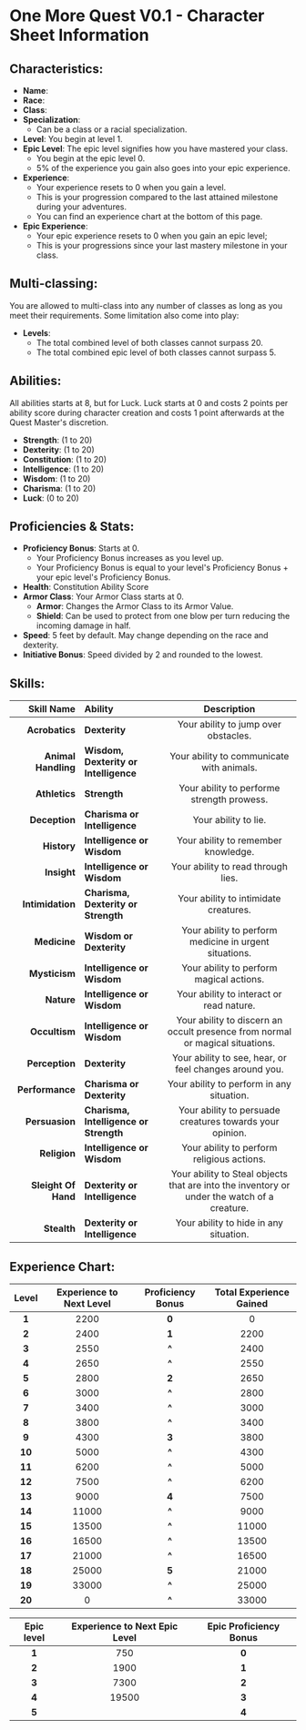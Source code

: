 # **One More Quest V0.1 - Character Sheet Information**

## **Characteristics:**
- **Name**:
- **Race**:
- **Class**:
- **Specialization**:
  - Can be a class or a racial specialization.
- **Level**: You begin at level 1.
- **Epic Level**: The epic level signifies how you have mastered your class.
  - You begin at the epic level 0.
  - 5% of the experience you gain also goes into your epic experience.
- **Experience**:
  - Your experience resets to 0 when you gain a level.
  - This is your progression compared to the last attained milestone during your adventures.
  - You can find an experience chart at the bottom of this page.
- **Epic Experience**:
  - Your epic experience resets to 0 when you gain an epic level;
  - This is your progressions since your last mastery milestone in your class.

## **Multi-classing:**
You are allowed to multi-class into any number of classes as long as you meet their requirements.
Some limitation also come into play:
- **Levels**:
  - The total combined level of both classes cannot surpass 20.
  - The total combined epic level of both classes cannot surpass 5.


## **Abilities:**
All abilities starts at 8, but for Luck.
Luck starts at 0 and costs 2 points per ability score during character creation and costs 1 point afterwards at the Quest Master's discretion.

- **Strength**: (1 to 20)
- **Dexterity**: (1 to 20)
- **Constitution**: (1 to 20)
- **Intelligence**: (1 to 20)
- **Wisdom**: (1 to 20)
- **Charisma**: (1 to 20)
- **Luck**: (0 to 20)


## **Proficiencies & Stats:**

- **Proficiency Bonus**: Starts at 0.
  - Your Proficiency Bonus increases as you level up.
  - Your Proficiency Bonus is equal to your level's Proficiency Bonus + your epic level's Proficiency Bonus.
- **Health**: Constitution Ability Score
- **Armor Class**: Your Armor Class starts at 0.
  - **Armor**: Changes the Armor Class to its Armor Value.
  - **Shield**: Can be used to protect from one blow per turn reducing the incoming damage in half.
- **Speed**: 5 feet by default. May change depending on the race and dexterity.
- **Initiative Bonus**: Speed divided by 2 and rounded to the lowest.

## **Skills:**

|      **Skill Name** | **Ability**                            |                                       **Description**                                       |
|--------------------:|:---------------------------------------|:-------------------------------------------------------------------------------------------:|
|      **Acrobatics** | **Dexterity**                          |                            Your ability to jump over obstacles.                             |
| **Animal Handling** | **Wisdom, Dexterity or Intelligence**  |                          Your ability to communicate with animals.                          |
|       **Athletics** | **Strength**                           |                         Your ability to performe strength prowess.                          |
|       **Deception** | **Charisma or Intelligence**           |                                    Your ability to lie.                                     |
|         **History** | **Intelligence or Wisdom**             |                             Your ability to remember knowledge.                             |
|         **Insight** | **Intelligence or Wisdom**             |                             Your ability to read through lies.                              |
|    **Intimidation** | **Charisma, Dexterity or Strength**    |                            Your ability to intimidate creatures.                            |
|        **Medicine** | **Wisdom or Dexterity**                |                   Your ability to perform medicine in urgent situations.                    |
|       **Mysticism** | **Intelligence or Wisdom**             |                          Your ability to perform magical actions.                           |
|          **Nature** | **Intelligence or Wisdom**             |                          Your ability to interact or read nature.                           |
|       **Occultism** | **Intelligence or Wisdom**             |        Your ability to discern an occult presence from normal or magical situations.        |
|      **Perception** | **Dexterity**                          |                   Your ability to see, hear, or feel changes around you.                    |
|     **Performance** | **Charisma or Dexterity**              |                          Your ability to perform in any situation.                          |
|      **Persuasion** | **Charisma, Intelligence or Strength** |                  Your ability to persuade creatures towards your opinion.                   |
|        **Religion** | **Intelligence or Wisdom**             |                         Your ability to perform religious actions.                          |
| **Sleight Of Hand** | **Dexterity or Intelligence**          | Your ability to Steal objects that are into the inventory or under the watch of a creature. |
|         **Stealth** | **Dexterity or Intelligence**          |                           Your ability to hide in any situation.                            |


## **Experience Chart:**

| Level  | Experience to Next Level | Proficiency Bonus | Total Experience Gained |
|:------:|:------------------------:|:-----------------:|:-----------------------:|
| **1**  |           2200           |       **0**       |            0            |
| **2**  |           2400           |       **1**       |          2200           |
| **3**  |           2550           |       **^**       |          2400           |
| **4**  |           2650           |       **^**       |          2550           |
| **5**  |           2800           |       **2**       |          2650           |
| **6**  |           3000           |       **^**       |          2800           |
| **7**  |           3400           |       **^**       |          3000           |
| **8**  |           3800           |       **^**       |          3400           |
| **9**  |           4300           |       **3**       |          3800           |
| **10** |           5000           |       **^**       |          4300           |
| **11** |           6200           |       **^**       |          5000           |
| **12** |           7500           |       **^**       |          6200           |
| **13** |           9000           |       **4**       |          7500           |
| **14** |          11000           |       **^**       |          9000           |
| **15** |          13500           |       **^**       |          11000          |
| **16** |          16500           |       **^**       |          13500          |
| **17** |          21000           |       **^**       |          16500          |
| **18** |          25000           |       **5**       |          21000          |
| **19** |          33000           |       **^**       |          25000          |
| **20** |            0             |       **^**       |          33000          |

| Epic level | Experience to Next Epic Level | Epic Proficiency Bonus |
|:----------:|:-----------------------------:|:----------------------:|
|   **1**    |              750              |         **0**          |
|   **2**    |             1900              |         **1**          |
|   **3**    |             7300              |         **2**          |
|   **4**    |             19500             |         **3**          |
|   **5**    |                               |         **4**          |
